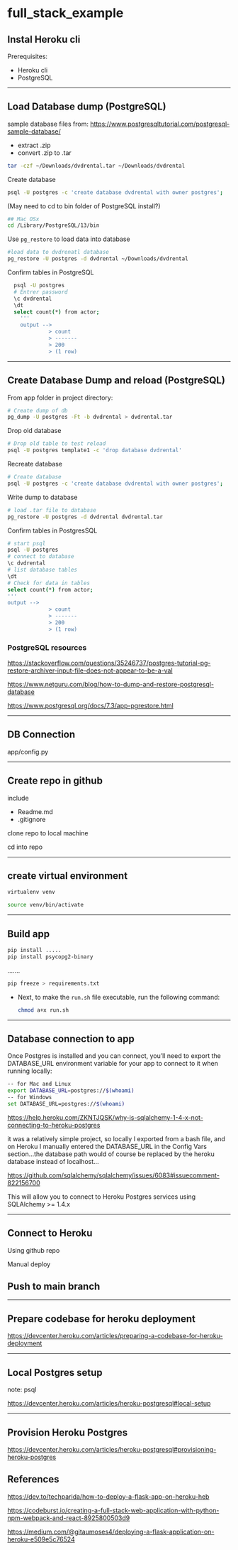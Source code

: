 # full_stack_example

## Instal Heroku cli
Prerequisites: 
- Heroku cli
- PostgreSQL


---
## Load Database dump (PostgreSQL)
sample database files from: https://www.postgresqltutorial.com/postgresql-sample-database/
 - extract .zip
 - convert .zip to .tar

 ```sh
 tar -czf ~/Downloads/dvdrental.tar ~/Downloads/dvdrental
 ```

 Create database
 ```sh
 psql -U postgres -c 'create database dvdrental with owner postgres';
 ```

 (May need to cd to bin folder of PostgreSQL install?)
 ```sh
 ## Mac OSx
 cd /Library/PostgreSQL/13/bin
 ```

 Use `pg_restore` to load data into database
 

 ```sh
 #load data to dvdrenatl database
 pg_restore -U postgres -d dvdrental ~/Downloads/dvdrental
 ```

Confirm tables in PostgreSQL
```sh
  psql -U postgres
  # Entrer password
  \c dvdrental
  \dt
  select count(*) from actor;
    ''' 
    output --> 
             > count
             > -------
             > 200
             > (1 row)
 ```

---

## Create Database Dump and reload (PostgreSQL)

From app folder in project directory: 
```sh
# Create dump of db
pg_dump -U postgres -Ft -b dvdrental > dvdrental.tar
```
Drop old database
```sh
# Drop old table to test reload
psql -U postgres template1 -c 'drop database dvdrental'
```
Recreate database
```sh
# Create database
psql -U postgres -c 'create database dvdrental with owner postgres';
```
Write dump to database
```sh
# load .tar file to database
pg_restore -U postgres -d dvdrental dvdrental.tar
```

Confirm tables in PostgresSQL
```sh
# start psql
psql -U postgres
# connect to database
\c dvdrental
# list database tables
\dt
# Check for data in tables
select count(*) from actor;
''' 
output --> 
             > count
             > -------
             > 200
             > (1 row)

 ```
 ### PostgreSQL resources
https://stackoverflow.com/questions/35246737/postgres-tutorial-pg-restore-archiver-input-file-does-not-appear-to-be-a-val

https://www.netguru.com/blog/how-to-dump-and-restore-postgresql-database

https://www.postgresql.org/docs/7.3/app-pgrestore.html

---
## DB Connection
app/config.py



---
## Create repo in github

include 
- Readme.md
- .gitignore

clone repo to local machine

cd into repo

----

## create virtual environment

```sh 
virtualenv venv
```

```sh 
source venv/bin/activate
```

----

## Build app

```sh 
pip install .....
pip install psycopg2-binary
```

.......

```sh 
pip freeze > requirements.txt
```


* Next, to make the `run.sh` file executable, run the following command:

  ```sh
  chmod a+x run.sh
  ```
---

## Database connection to app

Once Postgres is installed and you can connect, you’ll need to export the DATABASE_URL environment variable for your app to connect to it when running locally:
```sh
-- for Mac and Linux
export DATABASE_URL=postgres://$(whoami)
-- for Windows
set DATABASE_URL=postgres://$(whoami)
```

https://help.heroku.com/ZKNTJQSK/why-is-sqlalchemy-1-4-x-not-connecting-to-heroku-postgres

 it was a relatively simple project, so locally I exported from a bash file, and on Heroku I manually entered the DATABASE_URL in the Config Vars section...the database path would of course be replaced by the heroku database instead of localhost...

https://github.com/sqlalchemy/sqlalchemy/issues/6083#issuecomment-822156700

This will allow you to connect to Heroku Postgres services using SQLAlchemy >= 1.4.x


----
## Connect to Heroku 
Using github repo 

Manual deploy

## Push to main branch


---
## Prepare codebase for heroku deployment

https://devcenter.heroku.com/articles/preparing-a-codebase-for-heroku-deployment

----
## Local Postgres setup

note: psql

https://devcenter.heroku.com/articles/heroku-postgresql#local-setup

----
## Provision Heroku Postgres

https://devcenter.heroku.com/articles/heroku-postgresql#provisioning-heroku-postgres



## References
https://dev.to/techparida/how-to-deploy-a-flask-app-on-heroku-heb

https://codeburst.io/creating-a-full-stack-web-application-with-python-npm-webpack-and-react-8925800503d9

https://medium.com/@gitaumoses4/deploying-a-flask-application-on-heroku-e509e5c76524